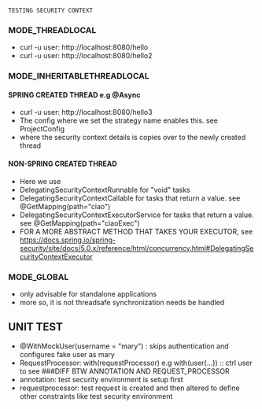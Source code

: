 
    TESTING SECURITY CONTEXT
### MODE_THREADLOCAL
- curl -u user:<generated-password>  http://localhost:8080/hello
- curl -u user:<generated-password>  http://localhost:8080/hello2

### MODE_INHERITABLETHREADLOCAL
#### SPRING CREATED THREAD e.g @Async
- curl -u user:<generated-password>  http://localhost:8080/hello3
- The config where we set the strategy name enables this. see ProjectConfig
- where the security context details is copies over to the newly created thread

####  NON-SPRING CREATED THREAD
- Here we use 
- DelegatingSecurityContextRunnable for "void" tasks
- DelegatingSecurityContextCallable<T> for tasks that return a value. see @GetMapping(path="ciao")
- DelegatingSecurityContextExecutorService for tasks that return a value. see @GetMapping(path="ciaoExec")
- FOR A MORE ABSTRACT METHOD THAT TAKES YOUR EXECUTOR, see https://docs.spring.io/spring-security/site/docs/5.0.x/reference/html/concurrency.html#DelegatingSecurityContextExecutor

### MODE_GLOBAL
- only advisable for standalone applications
- more so, it is not threadsafe synchronization needs be handled

## UNIT TEST
- @WithMockUser(username = "mary")  : skips authentication and configures fake user as mary
- RequestProcessor:   with(requestProcessor)  e.g with(user(...)) :: ctrl user to see
###DIFF  BTW ANNOTATION AND REQUEST_PROCESSOR
- annotation: test security environment is setup first
- requestprocessor: test request is created and then altered to define other constraints like test security environment